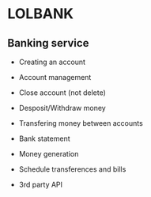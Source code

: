 # LOLBANK

## Banking service

- Creating an account
- Account management
- Close account (not delete)

- Desposit/Withdraw money
- Transfering money between accounts
- Bank statement

- Money generation

- Schedule transferences and bills

- 3rd party API
